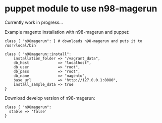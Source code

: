 # puppet module to use n98-magerun

Currently work in progress...

Example magento installation with n98-magerun and puppet:

    class { "n98magerun": } # downloads n98-magerun and puts it to /usr/local/bin

    class { "n98magerun::install":
        installation_folder => "/vagrant_data",
        db_host             => "localhost",
        db_user             => "root",
        db_pass             => "root",
        db_name             => "magento",
        base_url            => "http://127.0.0.1:8080",
        install_sample_data => true
    }

Download develop version of n98-magerun:

    class { "n98magerun": 
      stable => 'false'
    }

